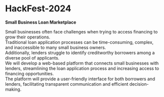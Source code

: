 # HackFest-2024
**Small Business Loan Marketplace**</br>

Small businesses often face challenges when trying to access financing to grow their operations.</br> Traditional loan application processes can be time-consuming, complex, and inaccessible to many small business owners.</br> Additionally, lenders struggle to identify creditworthy borrowers among a diverse pool of applicants.</br>
We will develop a web-based platform that connects small businesses with lenders, streamlining the loan application process and increasing access to financing opportunities.</br> The platform will provide a user-friendly interface for both borrowers and lenders, facilitating transparent communication and efficient decision-making.</br>
